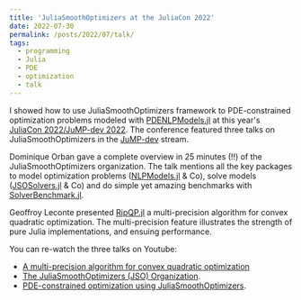 ```yaml
---
title: 'JuliaSmoothOptimizers at the JuliaCon 2022'
date: 2022-07-30
permalink: /posts/2022/07/talk/
tags:
  - programming
  - Julia
  - PDE
  - optimization
  - talk
---
```

I showed how to use JuliaSmoothOptimizers framework to PDE-constrained optimization problems modeled with [PDENLPModels.jl](https://github.com/JuliaSmoothOptimizers/PDENLPModels.jl) at this year's [JuliaCon 2022/JuMP-dev 2022](https://juliacon.org/2022). The conference featured three talks on JuliaSmoothOptimizers in the [JuMP-dev](https://jump.dev/meetings/juliacon2022/) stream.

Dominique Orban gave a complete overview in 25 minutes (!!) of the JuliaSmoothOptimizers organization. The talk mentions all the key packages to model optimization problems ([NLPModels.jl](https://github.com/JuliaSmoothOptimizers/NLPModels.jl) & Co), solve models ([JSOSolvers.jl](https://github.com/JuliaSmoothOptimizers/JSOSolvers.jl) & Co) and do simple yet amazing benchmarks with [SolverBenchmark.jl](https://github.com/JuliaSmoothOptimizers/JSOSolvers.jl).

Geoffroy Leconte presented [RipQP.jl](https://github.com/JuliaSmoothOptimizers/RipQP.jl) a multi-precision algorithm for convex quadratic optimization. The multi-precision feature illustrates the strength of pure Julia implementations, and ensuing performance.

You can re-watch the three talks on Youtube:
- [A multi-precision algorithm for convex quadratic optimization](https://www.youtube.com/watch?v=4xVOfMZwZMA)
- [The JuliaSmoothOptimizers (JSO) Organization](https://www.youtube.com/watch?v=p5Z5QGOUZhE).
- [PDE-constrained optimization using JuliaSmoothOptimizers](https://www.youtube.com/watch?v=BvReBcMyujQ).
